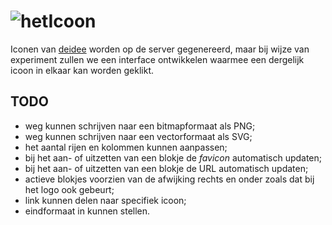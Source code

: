# ![hetIcoon](https://deidee.com/logo.png?str=hetIcoon)

Iconen van [deidee](https://deidee.nl/) worden op de server gegenereerd, maar bij wijze van experiment zullen we een interface ontwikkelen waarmee een dergelijk icoon in elkaar kan worden geklikt.

## TODO

- weg kunnen schrijven naar een bitmapformaat als PNG;
- weg kunnen schrijven naar een vectorformaat als SVG;
- het aantal rijen en kolommen kunnen aanpassen;
- bij het aan- of uitzetten van een blokje de _favicon_ automatisch updaten;
- bij het aan- of uitzetten van een blokje de URL automatisch updaten;
- actieve blokjes voorzien van de afwijking rechts en onder zoals dat bij het logo ook gebeurt;
- link kunnen delen naar specifiek icoon;
- eindformaat in kunnen stellen.
